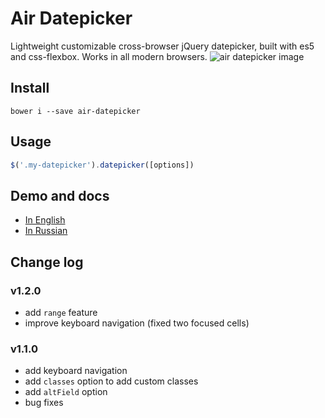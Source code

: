 # Air Datepicker

Lightweight customizable cross-browser jQuery datepicker, built with es5 and css-flexbox. Works in all modern browsers.
![air datepicker image](https://github.com/t1m0n/air-datepicker/raw/master/docs/img/promo-img.png)

## Install
```
bower i --save air-datepicker
```

## Usage
```javascript
$('.my-datepicker').datepicker([options])
```

## Demo and docs
* [In English](http://t1m0n.name/air-datepicker/docs/)
* [In Russian](http://t1m0n.name/air-datepicker/docs/index-ru.html)

## Change log

### v1.2.0
* add `range` feature
* improve keyboard navigation (fixed two focused cells)

### v1.1.0
* add keyboard navigation
* add `classes` option to add custom classes
* add `altField` option
* bug fixes
